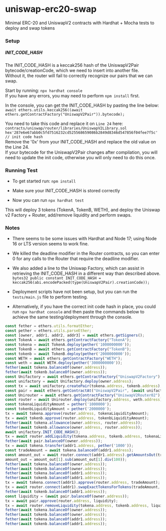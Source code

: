 # uniswap-erc20-swap
 Minimal ERC-20 and UniswapV2 contracts with Hardhat + Mocha tests to deploy and swap tokens
### Setup
##### INIT_CODE_HASH
The INIT_CODE_HASH is a keccak256 hash of the UniswapV2Pair bytecode/creationCode, which we need to insert into another file.    
Without it, the router will fail to correctly recognize our pairs that we can swap.

Start by running:
```npx hardhat console```   
If you have any errors, you may need to perform ```npm install``` first.

In the console, you can get the INIT_CODE_HASH by pasting the line below:    
```await ethers.utils.keccak256((await ethers.getContractFactory("UniswapV2Pair")).bytecode);```    

You need to take this code and replace it on ```Line 24``` here:   
 ```contracts/uniswap/router/libraries/UniswapV2Library.sol```   
```hex'287e6e67abb0c5fd7516232cd525568659086b2849d8346d547856f04fee7f5c' // init code hash```   
Remove the '0x' from your INIT_CODE_HASH and replace the old value on the Line 24.    
If your bytecode for the UniswapV2Pair changes after compilation, you will need to update the init code, otherwise you will only need to do this once. 

### Running Test
* To get started run: ```npm install```

* Make sure your INIT_CODE_HASH is stored correctly

* Now you can run ```npx hardhat test```   

This will deploy 3 tokens (TokenA, TokenB, WETH), and deploy the Uniswap v2 Factory + Router, add/remove liquidity and perform swaps. 

### Notes
* There seems to be some issues with Hardhat and Node 17; using Node 16 or LTS version seems to work fine.

* We killed the deadline modifier in the Router contracts, so you can enter 0 for any calls to the Router that require the deadline modifier.    

* We also added a line to the Uniswap Factory, which can assist in retrieving the INIT_CODE_HASH in a different way than described above.   
```bytes32 public constant INIT_CODE_HASH = keccak256(abi.encodePacked(type(UniswapV2Pair).creationCode));```   

* Deployment scripts have not been setup, but you can run the ```tests/main.js``` file to perform testing. 

* Alternatively, if you have the correct init code hash in place, you could run ```npx hardhat console```  and then paste the commands below to achieve the same testing/deployment through the console. 
```javascript
const fether = ethers.utils.formatEther;
const pether = ethers.utils.parseEther;
const [owner, addr1, addr2, addr3] = await ethers.getSigners();
const TokenA = await ethers.getContractFactory("TokenA");
const tokena = await TokenA.deploy(pether('1000000000'));
const TokenB = await ethers.getContractFactory("TokenB");
const tokenb = await TokenB.deploy(pether('2000000000'));
const WETH = await ethers.getContractFactory("WETH");
const weth = await WETH.deploy(pether('3000000000'));
fether(await tokena.balanceOf(owner.address));
fether(await tokenb.balanceOf(owner.address));
const Unifactory = await ethers.getContractFactory("UniswapV2Factory");
const unifactory = await Unifactory.deploy(owner.address);
const tx = await unifactory.createPair(tokena.address, tokenb.address);
const pair = await ethers.getContractAt("UniswapV2Pair", (await unifactory.getPair(tokena.address, tokenb.address)));
const Unirouter = await ethers.getContractFactory("UniswapV2Router02");
const router = await Unirouter.deploy(unifactory.address, weth.address);
const tokenaLiquidityAmount = pether('1000000');
const tokenbLiquidityAmount = pether('2000000');
tx = await tokena.approve(router.address, tokenaLiquidityAmount);
tx = await tokenb.approve(router.address, tokenbLiquidityAmount);
fether(await tokena.allowance(owner.address, router.address));
fether(await tokenb.allowance(owner.address, router.address));
await unifactory.INIT_CODE_HASH();
tx = await router.addLiquidity(tokena.address, tokenb.address, tokenaLiquidityAmount, tokenbLiquidityAmount, tokenaLiquidityAmount, tokenbLiquidityAmount, owner.address, 0);
fether(await pair.balanceOf(owner.address));
tx = await tokena.transfer(addr1.address, pether('1000'));
const tradeAmount = await tokena.balanceOf(addr1.address);
const amount_out = await router.connect(addr1.address).getAmountsOut(tradeAmount, [tokena.address, tokenb.address]);
amount_out = amount_out[1].sub(amount_out[1].div(100));
fether(await tokena.balanceOf(owner.address));
fether(await tokenb.balanceOf(owner.address));
fether(await tokena.balanceOf(addr1.address));
fether(await tokenb.balanceOf(addr1.address));
tx = await tokena.connect(addr1).approve(router.address, tradeAmount);
tx = await router.connect(addr1).swapExactTokensForTokens(tradeAmount, amount_out, [tokena.address, tokenb.address], addr1.address, 0);
fether(await tokenb.balanceOf(addr1.address));
const liquidity = (await pair.balanceOf(owner.address));
tx = await pair.approve(router.address, liquidity);
tx = await router.removeLiquidity(tokena.address, tokenb.address, liquidity, 0, 0, owner.address, 0);
fether(await tokena.balanceOf(owner.address));
fether(await tokenb.balanceOf(owner.address));
fether(await tokena.balanceOf(addr1.address));
fether(await tokenb.balanceOf(addr1.address));
```
